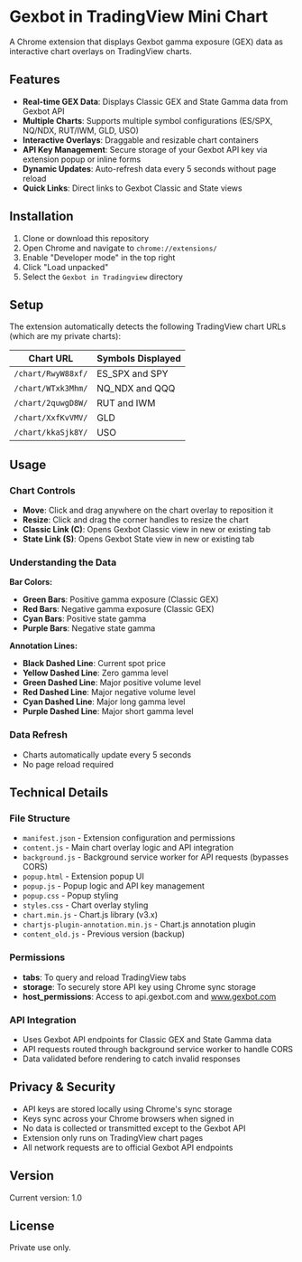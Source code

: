 # Gexbot in TradingView Mini Chart

A Chrome extension that displays Gexbot gamma exposure (GEX) data as interactive chart overlays on TradingView charts.

## Features

- **Real-time GEX Data**: Displays Classic GEX and State Gamma data from Gexbot API
- **Multiple Charts**: Supports multiple symbol configurations (ES/SPX, NQ/NDX, RUT/IWM, GLD, USO)
- **Interactive Overlays**: Draggable and resizable chart containers
- **API Key Management**: Secure storage of your Gexbot API key via extension popup or inline forms
- **Dynamic Updates**: Auto-refresh data every 5 seconds without page reload
- **Quick Links**: Direct links to Gexbot Classic and State views

## Installation

1. Clone or download this repository
2. Open Chrome and navigate to `chrome://extensions/`
3. Enable "Developer mode" in the top right
4. Click "Load unpacked"
5. Select the `Gexbot in Tradingview` directory

## Setup

The extension automatically detects the following TradingView chart URLs (which are my private charts):

| Chart URL          | Symbols Displayed |
| ------------------ | ----------------- |
| `/chart/RwyW88xf/` | ES_SPX and SPY    |
| `/chart/WTxk3Mhm/` | NQ_NDX and QQQ    |
| `/chart/2quwgD8W/` | RUT and IWM       |
| `/chart/XxfKvVMV/` | GLD               |
| `/chart/kkaSjk8Y/` | USO               |

## Usage

### Chart Controls

- **Move**: Click and drag anywhere on the chart overlay to reposition it
- **Resize**: Click and drag the corner handles to resize the chart
- **Classic Link (C)**: Opens Gexbot Classic view in new or existing tab
- **State Link (S)**: Opens Gexbot State view in new or existing tab

### Understanding the Data

**Bar Colors:**

- **Green Bars**: Positive gamma exposure (Classic GEX)
- **Red Bars**: Negative gamma exposure (Classic GEX)
- **Cyan Bars**: Positive state gamma
- **Purple Bars**: Negative state gamma

**Annotation Lines:**

- **Black Dashed Line**: Current spot price
- **Yellow Dashed Line**: Zero gamma level
- **Green Dashed Line**: Major positive volume level
- **Red Dashed Line**: Major negative volume level
- **Cyan Dashed Line**: Major long gamma level
- **Purple Dashed Line**: Major short gamma level

### Data Refresh

- Charts automatically update every 5 seconds
- No page reload required

## Technical Details

### File Structure

- `manifest.json` - Extension configuration and permissions
- `content.js` - Main chart overlay logic and API integration
- `background.js` - Background service worker for API requests (bypasses CORS)
- `popup.html` - Extension popup UI
- `popup.js` - Popup logic and API key management
- `popup.css` - Popup styling
- `styles.css` - Chart overlay styling
- `chart.min.js` - Chart.js library (v3.x)
- `chartjs-plugin-annotation.min.js` - Chart.js annotation plugin
- `content_old.js` - Previous version (backup)

### Permissions

- **tabs**: To query and reload TradingView tabs
- **storage**: To securely store API key using Chrome sync storage
- **host_permissions**: Access to api.gexbot.com and www.gexbot.com

### API Integration

- Uses Gexbot API endpoints for Classic GEX and State Gamma data
- API requests routed through background service worker to handle CORS
- Data validated before rendering to catch invalid responses

## Privacy & Security

- API keys are stored locally using Chrome's sync storage
- Keys sync across your Chrome browsers when signed in
- No data is collected or transmitted except to the Gexbot API
- Extension only runs on TradingView chart pages
- All network requests are to official Gexbot API endpoints

## Version

Current version: 1.0

## License

Private use only.
